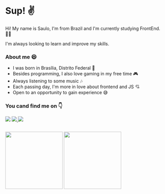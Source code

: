 <div>  
  <h1>Sup! ✌</h1>

  <p>Hi! My name is Saulo, I'm from Brazil and I'm currently studying FrontEnd. 👨‍💻</p>

  <p>I'm always looking to learn and improve my skills.</p>
  
  <h3>About me 😄</h3>

  <ul>
    <li>I was born in Brasília, Distrito Federal 👶</li>
    <li>Besides programming, I also love gaming in my free time 🎮</li>
    <li>Always listening to some music 🎶</li>
    <li>Each passing day, I'm more in love about frontend and JS 💘</li>
    <li>Open to an opportunity to gain experience 😅</li>
  </ul> 
</div>
  
<div>  
  <h3>You cand find me on 👇</h3>

  <a href="mailto:saulojuniosantana@gmail.com"><img src="https://img.shields.io/badge/Gmail-D14836?style=for-the-badge&logo=gmail&logoColor=white" target="blank"></a>
  <a href="https://www.instagram.com/ssaullo.filho/"><img src="https://img.shields.io/badge/Instagram-E4405F?style=for-the-badge&logo=instagram&logoColor=white" target="blank">   </a>
  <a href="https://www.linkedin.com/in/saulo-junio-482453198"><img src="https://img.shields.io/badge/LinkedIn-0077B5?style=for-the-badge&logo=linkedin&logoColor=white" target="blank"></a>  
</div> 

##

<div style="display: flex flex-wrap: wrap">  
  <img height="180em" src="https://github-readme-stats.vercel.app/api?username=Sauleras&show_icons=true&theme=dracula">
  <img height="180em" src="https://github-readme-stats.vercel.app/api/top-langs/?username=Sauleras&layout=compact&theme=dracula">  
</div>    
   
